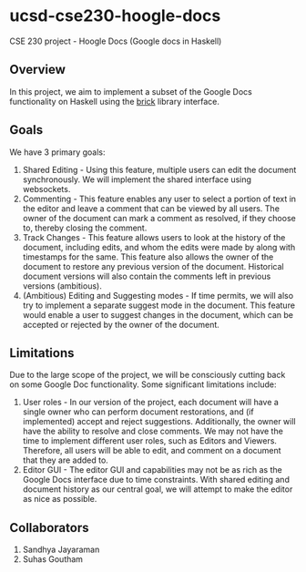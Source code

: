# ucsd-cse230-hoogle-docs
CSE 230 project - Hoogle Docs (Google docs in Haskell)
## Overview
In this project, we aim to implement a subset of the Google Docs functionality on Haskell using the [brick](https://github.com/jtdaugherty/brick/) library interface. 
## Goals
We have 3 primary goals:
  1. Shared Editing - Using this feature, multiple users can edit the document synchronously. We will implement the shared interface using websockets.
  2. Commenting - This feature enables any user to select a portion of text in the editor and leave a comment that can be viewed by all users. The owner of the document can mark a comment as resolved, if they choose to, thereby closing the comment.
  3. Track Changes - This feature allows users to look at the history of the document, including edits, and whom the edits were made by along with timestamps for the same. This feature also allows the owner of the document to restore any previous version of the document. Historical document versions will also contain the comments left in previous versions (ambitious).
  4. (Ambitious) Editing and Suggesting modes - If time permits, we will also try to implement a separate suggest mode in the document. This feature would enable a user to suggest changes in the document, which can be accepted or rejected by the owner of the document.
## Limitations
Due to the large scope of the project, we will be consciously cutting back on some Google Doc functionality. Some significant limitations include:
  1. User roles - In our version of the project, each document will have a single owner who can perform document restorations, and (if implemented) accept and reject suggestions. Additionally, the owner will have the ability to resolve and close comments. We may not have the time to implement different user roles, such as Editors and Viewers. Therefore, all users will be able to edit, and comment on a document that they are added to.
  2. Editor GUI - The editor GUI and capabilities may not be as rich as the Google Docs interface due to time constraints. With shared editing and document history as our central goal, we will attempt to make the editor as nice as possible.
## Collaborators
  1. Sandhya Jayaraman
  2. Suhas Goutham

